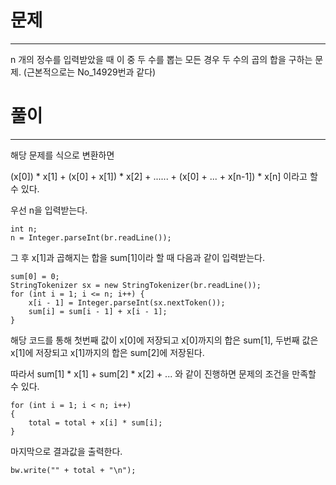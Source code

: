 # 문제

----

n 개의 정수를 입력받았을 때 이 중 두 수를 뽑는 모든 경우 두 수의 곱의 합을 구하는 문제.
(근본적으로는 No_14929번과 같다)

# 풀이

----

해당 문제를 식으로 변환하면

(x[0]) * x[1] + (x[0] + x[1]) * x[2] + ...... + (x[0] + ... + x[n-1]) * x[n]
이라고 할 수 있다.

우선 n을 입력받는다.

    int n;
    n = Integer.parseInt(br.readLine());

그 후 x[1]과 곱해지는 합을 sum[1]이라 할 때 다음과 같이 입력받는다.

    sum[0] = 0;
    StringTokenizer sx = new StringTokenizer(br.readLine());
    for (int i = 1; i <= n; i++) {
        x[i - 1] = Integer.parseInt(sx.nextToken());
        sum[i] = sum[i - 1] + x[i - 1];
    }

해당 코드를 통해 첫번째 값이 x[0]에 저장되고 x[0]까지의 합은 sum[1],
두번째 값은 x[1]에 저장되고 x[1]까지의 합은 sum[2]에 저장된다.

따라서 sum[1] * x[1] + sum[2] * x[2] + ... 와 같이 진행하면 문제의 조건을 만족할 수 있다.

    for (int i = 1; i < n; i++)
    {
        total = total + x[i] * sum[i];
    }

마지막으로 결과값을 출력한다.

    bw.write("" + total + "\n");
